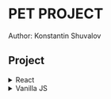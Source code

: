   # PET PROJECT
  Author: Konstantin Shuvalov
  ## Project
 
  <details>
    <summary>React</summary>
  
 
      
        
  </details>
  
  <details>
    <summary>Vanilla JS</summary>
 
  1. [cryptoCap][] 
  
  
  
  </details>


  [cryptoCap]: https://github.com/Shuvalovrus/CryptoCap
